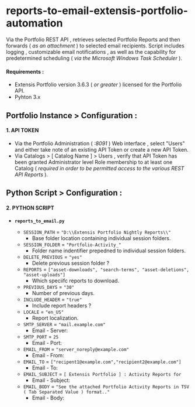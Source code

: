 # reports-to-email-extensis-portfolio-automation
Via the Portfolio REST API , retrieves selected Portfolio Reports and then forwards ( _as an attachment_ ) to selected email recipients. Script includes logging , customizable email notifications , as well as the capability for predetermined scheduling ( _via the Microsoft Windows Task Scheduler_ ).

#### Requirements :
* Extensis Portfolio version 3.6.3 ( _or greater_ ) licensed for the Portfolio API.
* Pyhton 3.x

## Portfolio Instance > Configuration :

#### 1. API TOKEN
* Via the Portfolio Administration ( _:8091_ ) Web interface , select "Users" and either take note of an existing API Token or create a new API Token.
* Via Catalogs > [ Catalog Name ] > Users , verify that API Token has been granted Administrator level Role membership to at least one Catalog ( _required in order to be permitted access to the various REST API Reports_ ).

## Python Script > Configuration :

#### 2. PYTHON SCRIPT
* **`reports_to_email.py`**

  * `SESSION_PATH` = `"D:\\Extensis Portfolio Nightly Reports\\"`
    * Base folder location containing individual session folders.
  * `SESSION_FOLDER` = `"Portfolio-Activity_"`
    * Folder name indentifier prepedned to individual session folders.
  * `DELETE_PREVIOUS` = `"yes"`
    * Delete previous session folder ?
  * `REPORTS` = `["asset-downloads", "search-terms", "asset-deletions", "asset-uploads"]`
    * Which speciifc reports to download.
  * `PREVIOUS_DAYS` = `"30"`
    * Number of previous days.
  * `INCLUDE_HEADER` = `"true"`
    * Include report headers ?
  * `LOCALE` = `"en_US"`
    * Report localization.
  * `SMTP_SERVER` = `"mail.example.com"`
    * Email - Server:
  * `SMTP_PORT` = `25`
    * Email - Port: 
  * `EMAIL_FROM` = `"server_noreply@example.com"`
    * Email - From:
  * `EMAIL_TO` = `["recipent1@example.com","recipient2@example.com"]`
    * Email - To:
  * `EMAIL_SUBJECT` = `[ Extensis Portfolio ] : Activity Reports for`
    * Email - Subject:
  * `EMAIL_BODY` = `"See the attached Portfolio Activity Reports in TSV ( Tab Separated Value ) format.."`
    * Email - Body:

